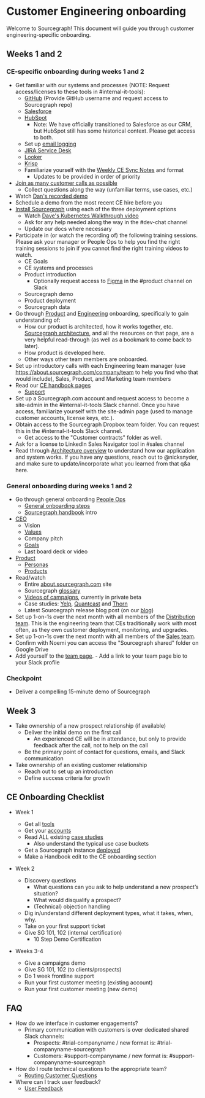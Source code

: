 # Customer Engineering onboarding

Welcome to Sourcegraph! This document will guide you through customer engineering-specific onboarding.

## Weeks 1 and 2

### CE-specific onboarding during weeks 1 and 2

- Get familiar with our systems and processes (NOTE: Request access/licenses to these tools in #internal-it-tools):
  - [GitHub](https://github.com/) (Provide GitHub username and request access to Sourcegraph repo) 
  - [Salesforce](https://sourcegraph2020.my.salesforce.com/?ec=302&startURL=%2Fvisualforce%2Fsession%3Furl%3Dhttps%253A%252F%252Fsourcegraph2020.lightning.force.com%252Flightning%252Fpage%252Fhome)
  - [HubSpot](https://app.hubspot.com/contacts/2762526/deals/board/view/all/)
    -  Note: We have officially transitioned to Salesforce as our CRM, but HubSpot still has some historical context. Please get access to both.
  - Set up [email logging](https://about.sourcegraph.com/handbook/sales/records)
  - [JIRA Service Desk](https://sourcegraph.atlassian.net/jira/servicedesk/projects/SG/queues/custom/1)
  - [Looker](https://sourcegraph.looker.com/dashboards/94?Unique%20Server%20ID=&Site%20ID=&filter_config=%7B%22Unique%20Server%20ID%22:%5B%7B%22type%22:%22%3D%22,%22values%22:%5B%7B%22constant%22:%22%22%7D,%7B%7D%5D,%22id%22:2%7D%5D,%22Site%20ID%22:%5B%7B%22type%22:%22%3D%22,%22values%22:%5B%7B%22constant%22:%22%22%7D,%7B%7D%5D,%22id%22:3%7D%5D%7D)
  - [Krisp](https://krisp.ai/)
  - Familiarize yourself with the [Weekly CE Sync Notes](https://docs.google.com/document/d/1c40u7Bh2vPIAHcz8qS_qLOt310MfjrGeHN5-W45nh4U/edit) and format 
    - Updates to be provided in order of priority 
- [Join as many customer calls as possible](../sales/onboarding/joining_customer_calls.md)
  - Collect questions along the way (unfamiliar terms, use cases, etc.)
- Watch [Dan's recorded demo](https://drive.google.com/file/d/1VUZ0rnZQpNgjtGDI0tMC-h-OtL0Czz8H/view?usp=sharing) 
- Schedule a demo from the most recent CE hire before you
- [Install Sourcegraph](https://docs.sourcegraph.com/admin/install/) using each of the three deployment options
  - Watch [Dave's Kubernetes Walkthrough video](https://drive.google.com/drive/folders/1Mqlndi3anVp9Eq8tYgVoyjodyoxsfik2?usp=sharing)
  - Ask for any help needed along the way in the #dev-chat channel
  - Update our docs where necessary
- Participate in (or watch the recording of) the following training sessions. Please ask your manager or People Ops to help you find the right training sessions to join if you cannot find the right training videos to watch.
  - CE Goals
  - CE systems and processes 
  - Product introduction 
    - Optionally request access to [Figma](https://www.figma.com/) in the #product channel on Slack
  - Sourcegraph demo 
  - Product deployment 
  - Sourcegraph data 
- Go through [Product](https://about.sourcegraph.com/handbook/product/onboarding) and [Engineering](https://about.sourcegraph.com/handbook/engineering/onboarding) onboarding, specifically to gain understanding of:
  - How our product is architected, how it works together, etc. [Sourcegraph architecture](https://docs.sourcegraph.com/dev/background-information/architecture), and all the resources on that page, are a very helpful read-through (as well as a bookmark to come back to later).
  - How product is developed here.
  - Other ways other team members are onboarded.
- Set up introductory calls with each Engineering team manager (use https://about.sourcegraph.com/company/team to help you find who that would include), Sales, Product, and Marketing team members
- Read our [CE handbook pages](index.md)
  - [Support](support.md)
- Set up a Sourcegraph.com account and request access to become a site-admin in the #internal-it-tools Slack channel. Once you have access, familiarize yourself with the site-admin page (used to manage customer accounts, license keys, etc.).
- Obtain access to the Sourcegraph Dropbox team folder. You can request this in the #internal-it-tools Slack channel.
  - Get access to the "Customer contracts" folder as well.
- Ask for a license to LinkedIn Sales Navigator tool in #sales channel
- Read through [Architecture overview](https://docs.sourcegraph.com/dev/background-information/architecture) to understand how our application and system works. If you have any questions, reach out to @nicksnyder, and make sure to update/incorporate what you learned from that q&a here.

### General onboarding during weeks 1 and 2

- Go through general onboarding [People Ops](../people-ops/index.md)
  - [General onboarding steps](../people-ops/onboarding/index.md#general-onboarding-checklist)
  - [Sourcegraph handbook](../index.md) intro
- [CEO](../ceo/index.md)
  - Vision
  - [Values](../../company/values.md)
  - Company pitch
  - [Goals](../../company/goals/index.md)
  - Last board deck or video
- [Product](../product/index.md)
  - [Personas](../marketing/personas.md)
  - [Products](https://about.sourcegraph.com/product)
- Read/watch
  - Entire [about.sourcegraph.com](https://about.sourcegraph.com) site
  - Sourcegraph [glossary](https://sourcegraph.com/github.com/sourcegraph/sourcegraph/-/blob/enterprise/docs/glossary.md)
  - [Videos of campaigns](https://about.sourcegraph.com/product/code-change-management), currently in private beta
  - Case studies: [Yelp](https://engineeringblog.yelp.com/2019/11/winning-the-hackathon-with-sourcegraph.html), [Quantcast](https://about.sourcegraph.com/case-studies/quantcast/) and [Thorn](https://about.sourcegraph.com/case-studies/we-are-thorn/)
  - Latest Sourcegraph release blog post (on our [blog](https://about.sourcegraph.com/blog))
- Set up 1-on-1s over the next month with all members of the [Distribution team](../engineering/distribution/index.md). This is the engineering team that CEs traditionally work with most often, as they own customer deployment, monitoring, and upgrades.
- Set up 1-on-1s over the next month with all members of the [Sales team](../sales/index.md).
- Confirm with Noemi you can access the "Sourcegraph shared" folder on Google Drive
- Add yourself to the [team page](https://about.sourcegraph.com/company/team). - Add a link to your team page bio to your Slack profile

### Checkpoint

- Deliver a compelling 15-minute demo of Sourcegraph

## Week 3

- Take ownership of a new prospect relationship (if available)
  - Deliver the initial demo on the first call
    - An experienced CE will be in attendance, but only to provide feedback after the call, not to help on the call
  - Be the primary point of contact for questions, emails, and Slack communication
- Take ownership of an existing customer relationship
  - Reach out to set up an introduction
  - Define success criteria for growth
  
## CE Onboarding Checklist

- Week 1
  - Get all [tools](https://about.sourcegraph.com/handbook/ce/onboarding#ce-specific-onboarding-during-weeks-1-and-2)
  - Get your [accounts](https://docs.google.com/spreadsheets/d/1EbAlUlMoZU-M2haRj0DoW3E7h7KG2D0vwLX3PlwL-h0/edit#gid=154354692)
  - Read ALL existing [case studies](https://about.sourcegraph.com/case-studies)
    - Also understand the typical use case buckets
  - Get a Sourcegraph instance [deployed](https://docs.sourcegraph.com/admin/install)
  - Make a Handbook edit to the CE onboarding section

- Week 2
  - Discovery questions 
    - What questions can you ask to help understand a new prospect’s situation?
    - What would disqualify a prospect?
    - (Technical) objection handling
  - Dig in/understand different deployment types, what it takes, when, why.
  - Take on your first support ticket
  - Give SG 101, 102 (internal certification)
    - 10 Step Demo Certification 

- Weeks 3-4
  - Give a campaigns demo
  - Give SG 101, 102 (to clients/prospects)
  - Do 1 week frontline support
  - Run your first customer meeting (existing account)
  - Run your first customer meeting (new demo)

  
## FAQ

- How do we interface in customer engagements?
  - Primary communication with customers is over dedicated shared Slack channels:
    - Prospects: #trial-companyname / new format is: #trial-companyname-sourcegraph
    - Customers: #support-companyname / new format is: #support-companyname-sourcegraph
- How do I route technical questions to the appropriate team?
  - [Routing Customer Questions](https://about.sourcegraph.com/handbook/ce/routing_questions)
- Where can I track user feedback?
  - [User Feedback](https://about.sourcegraph.com/handbook/product/user_feedback)
